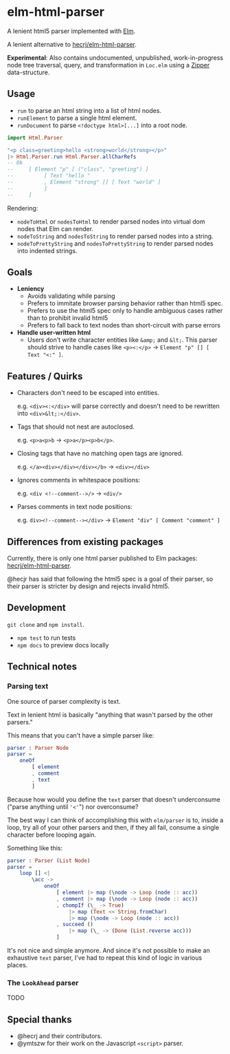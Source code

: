 # elm-html-parser

A lenient html5 parser implemented with [Elm](https://elm-lang.org). 

A lenient alternative to [hecrj/elm-html-parser](https://package.elm-lang.org/packages/hecrj/html-parser/latest/).

**Experimental**: Also contains undocumented, unpublished, work-in-progress node tree traversal, query, and transformation in `Loc.elm` using a [Zipper](https://en.wikipedia.org/wiki/Zipper_(data_structure)) data-structure.


## Usage

- `run` to parse an html string into a list of html nodes.
- `runElement` to parse a single html element.
- `runDocument` to parse `<!doctype html>[...]` into a root node.

```elm
import Html.Parser 

"<p class=greeting>hello <strong>world</strong></p>"
|> Html.Parser.run Html.Parser.allCharRefs
-- Ok 
--     [ Element "p" [ ("class", "greeting") ] 
--          [ Text "hello "
--          , Element "strong" [] [ Text "world" ] 
--          ] 
--     ]
```

Rendering:

- `nodeToHtml` or `nodesToHtml` to render parsed nodes into virtual dom nodes that Elm can render.
- `nodeToString` and `nodesToString` to render parsed nodes into a string.
- `nodeToPrettyString` and `nodesToPrettyString` to render parsed nodes into indented strings.

## Goals

- **Leniency** 
    - Avoids validating while parsing
    - Prefers to immitate browser parsing behavior rather than html5 spec.
    - Prefers to use the html5 spec only to handle ambiguous cases rather than to prohibit invalid html5
    - Prefers to fall back to text nodes than short-circuit with parse errors
- **Handle user-written html**
    - Users don't write character entities like `&amp;` and `&lt;`. This parser should strive to handle cases like `<p><:</p>` -> `Element "p" [] [ Text "<:" ]`. 

## Features / Quirks

- Characters don't need to be escaped into entities. 

  e.g. `<div><:</div>` will parse correctly and doesn't need to be rewritten into `<div>&lt;:</div>`.
- Tags that should not nest are autoclosed. 

  e.g. `<p>a<p>b` -> `<p>a</p><p>b</p>`.
- Closing tags that have no matching open tags are ignored. 

  e.g. `</a><div></div></div></b>` -> `<div></div>`
- Ignores comments in whitespace positions:
 
  e.g. `<div <!--comment-->/>` -> `<div/>`
- Parses comments in text node positions:

  e.g. `div><!--comment--></div>` -> 
  `Element "div" [ Comment "comment" ]`

## Differences from existing packages

Currently, there is only one html parser published to Elm packages: [hecrj/elm-html-parser](https://package.elm-lang.org/packages/hecrj/html-parser/latest/).

@hecjr has said that following the html5 spec is a goal of their parser, so their parser is stricter by design and rejects invalid html5.

## Development

`git clone` and `npm install`.

- `npm test` to run tests
- `npm docs` to preview docs locally

## Technical notes

### Parsing text

One source of parser complexity is text. 

Text in lenient html is basically "anything that wasn't parsed by the other parsers."

This means that you can't have a simple parser like:

```elm
parser : Parser Node
parser =
    oneOf
        [ element
        , comment
        , text
        ]
```

Because how would you define the `text` parser that doesn't underconsume ("parse anything until `'<'`") nor overconsume?

The best way I can think of accomplishing this with `elm/parser` is to, inside a loop, try all of your other parsers and then, if they all fail, consume a single character before looping again.

Something like this:

```elm
parser : Parser (List Node)
parser =
    loop [] <|
        \acc ->
            oneOf
                [ element |> map (\node -> Loop (node :: acc))
                , comment |> map (\node -> Loop (node :: acc))
                , chompIf (\_ -> True) 
                    |> map (Text << String.fromChar)
                    |> map (\node -> Loop (node :: acc))
                , succeed () 
                    |> map (\_ -> (Done (List.reverse acc)))
                ]
```

It's not nice and simple anymore.  And since it's not possible to make an exhaustive `text` parser, I've had to repeat this kind of logic in various places.

### The `LookAhead` parser

TODO

## Special thanks

- @hecrj and their contributors.
- @ymtszw for their work on the Javascript `<script>` parser.

